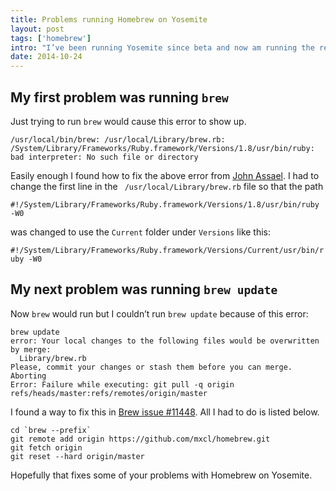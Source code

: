 ```yaml
---
title: Problems running Homebrew on Yosemite
layout: post
tags: ['homebrew']
intro: "I’ve been running Yosemite since beta and now am running the release version. In that much time I never tried to use Homebrew until today and of course Homebrew wouldn’t work. I searched around online and found how to fix the two probelms I was having."
date: 2014-10-24
---
```


## My first problem was running `brew`

Just trying to run `brew` would cause this error to show up. 

```
/usr/local/bin/brew: /usr/local/Library/brew.rb:
/System/Library/Frameworks/Ruby.framework/Versions/1.8/usr/bin/ruby:
bad interpreter: No such file or directory
```

Easily enough I found how to fix the above error from [John Assael](http://blog.ic3man.gr/2014/06/homebrew-ruby-bad-interpreter-no-such-file-or-directory/). I had to change the first line in the ` /usr/local/Library/brew.rb` file so that the path

`#!/System/Library/Frameworks/Ruby.framework/Versions/1.8/usr/bin/ruby -W0`

was changed to use the `Current` folder under `Versions` like this:

`#!/System/Library/Frameworks/Ruby.framework/Versions/Current/usr/bin/ruby -W0`

## My next problem was running `brew update`

Now `brew` would run but I couldn’t run `brew update` because of this error:

```
brew update
error: Your local changes to the following files would be overwritten by merge:
  Library/brew.rb
Please, commit your changes or stash them before you can merge.
Aborting
Error: Failure while executing: git pull -q origin refs/heads/master:refs/remotes/origin/master
```
I found a way to fix this in [Brew issue #11448](https://github.com/Homebrew/homebrew/issues/11448). All I had to do is listed below.
```
cd `brew --prefix`
git remote add origin https://github.com/mxcl/homebrew.git
git fetch origin
git reset --hard origin/master
```

Hopefully that fixes some of your problems with Homebrew on Yosemite.